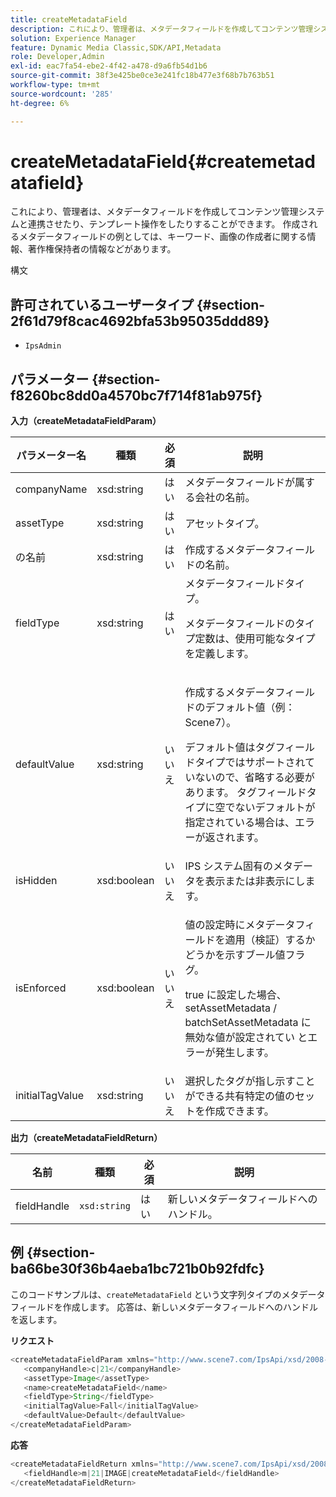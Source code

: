 ```yaml
---
title: createMetadataField
description: これにより、管理者は、メタデータフィールドを作成してコンテンツ管理システムと連携させたり、テンプレート操作をしたりすることができます。 作成されるメタデータフィールドの例としては、キーワード、画像の作成者に関する情報、著作権保持者の情報などがあります。
solution: Experience Manager
feature: Dynamic Media Classic,SDK/API,Metadata
role: Developer,Admin
exl-id: eac7fa54-ebe2-4f42-a478-d9a6fb54d1b6
source-git-commit: 38f3e425be0ce3e241fc18b477e3f68b7b763b51
workflow-type: tm+mt
source-wordcount: '285'
ht-degree: 6%

---
```


# createMetadataField{#createmetadatafield}

これにより、管理者は、メタデータフィールドを作成してコンテンツ管理システムと連携させたり、テンプレート操作をしたりすることができます。 作成されるメタデータフィールドの例としては、キーワード、画像の作成者に関する情報、著作権保持者の情報などがあります。

構文

## 許可されているユーザータイプ {#section-2f61d79f8cac4692bfa53b95035ddd89}

* `IpsAdmin`

## パラメーター {#section-f8260bc8dd0a4570bc7f714f81ab975f}

**入力（createMetadataFieldParam）**

<table id="table_E5B249BBED3B4D2F9CEE2CCF27472D1B"> 
 <thead> 
  <tr> 
   <th colname="col1" class="entry"> パラメーター名 </th> 
   <th colname="col2" class="entry"> 種類 </th> 
   <th colname="col3" class="entry"> 必須 </th> 
   <th colname="col4" class="entry"> 説明 </th> 
  </tr> 
 </thead>
 <tbody> 
  <tr> 
   <td colname="col1"> <span class="codeph"> <span class="varname"> companyName</span> </span> </td> 
   <td colname="col2"> <span class="codeph"> xsd:string</span> </td> 
   <td colname="col3"> はい </td> 
   <td colname="col4"> メタデータフィールドが属する会社の名前。 </td> 
  </tr> 
  <tr> 
   <td colname="col1"> <span class="codeph"> <span class="varname"> assetType</span> </span> </td> 
   <td colname="col2"> <span class="codeph"> xsd:string</span> </td> 
   <td colname="col3"> はい </td> 
   <td colname="col4"> アセットタイプ。 </td> 
  </tr> 
  <tr> 
   <td colname="col1"> <span class="codeph"> <span class="varname"> の名前 </span> </span> </td> 
   <td colname="col2"> <span class="codeph"> xsd:string</span> </td> 
   <td colname="col3"> はい </td> 
   <td colname="col4"> 作成するメタデータフィールドの名前。 </td> 
  </tr> 
  <tr> 
   <td colname="col1"> <span class="codeph"> <span class="varname"> fieldType</span> </span> </td> 
   <td colname="col2"> <span class="codeph"> xsd:string</span> </td> 
   <td colname="col3"> はい </td> 
   <td colname="col4">メタデータフィールドタイプ。 <p>メタデータフィールドのタイプ定数は、使用可能なタイプを定義します。 </p> </td> 
  </tr> 
  <tr> 
   <td colname="col1"> <span class="codeph"> <span class="varname"> defaultValue</span> </span> </td> 
   <td colname="col2"> <span class="codeph"> xsd:string</span> </td> 
   <td colname="col3"> いいえ </td> 
   <td colname="col4"> <p>作成するメタデータフィールドのデフォルト値（例：<span class="codeph"> Scene7</span>）。 </p> <p>デフォルト値はタグフィールドタイプではサポートされていないので、省略する必要があります。 タグフィールドタイプに空でないデフォルトが指定されている場合は、エラーが返されます。 </p> </td> 
  </tr> 
  <tr> 
   <td colname="col1"> <span class="codeph"> <span class="varname"> isHidden</span> </span> </td> 
   <td colname="col2"> <span class="codeph"> xsd:boolean</span> </td> 
   <td colname="col3"> いいえ </td> 
   <td colname="col4"> IPS システム固有のメタデータを表示または非表示にします。 </td> 
  </tr> 
  <tr> 
   <td colname="col1"><span class="codeph"><span class="varname"> isEnforced</span></span> </td> 
   <td colname="col2"><span class="codeph"> xsd:boolean</span> </td> 
   <td colname="col3"> <p>いいえ </p> </td> 
   <td colname="col4"> <p>値の設定時にメタデータフィールドを適用（検証）するかどうかを示すブール値フラグ。 </p> <p>true に設定した場合、setAssetMetadata</span> /<span class="codeph"> batchSetAssetMetadata</span> に無効な値が設定されてい <span class="codeph"> とエラーが発生します。 </p> </td> 
  </tr> 
  <tr> 
   <td colname="col1"> <span class="codeph"> <span class="varname"> initialTagValue</span> </span> </td> 
   <td colname="col2"> <span class="codeph"> xsd:string</span> </td> 
   <td colname="col3"> いいえ </td> 
   <td colname="col4"> 選択したタグが指し示すことができる共有特定の値のセットを作成できます。 </td> 
  </tr> 
 </tbody> 
</table>

**出力（createMetadataFieldReturn）**

| 名前 | 種類 | 必須 | 説明 |
|---|---|---|---|
| fieldHandle | `xsd:string` | はい | 新しいメタデータフィールドへのハンドル。 |

## 例 {#section-ba66be30f36b4aeba1bc721b0b92fdfc}

このコードサンプルは、`createMetadataField` という文字列タイプのメタデータフィールドを作成します。 応答は、新しいメタデータフィールドへのハンドルを返します。

**リクエスト**

```java
<createMetadataFieldParam xmlns="http://www.scene7.com/IpsApi/xsd/2008-01-15">
   <companyHandle>c|21</companyHandle>
   <assetType>Image</assetType>
   <name>createMetadataField</name>
   <fieldType>String</fieldType>
   <initialTagValue>Fall</initialTagValue>
   <defaultValue>Default</defaultValue>
</createMetadataFieldParam>
```

**応答**

```java
<createMetadataFieldReturn xmlns="http://www.scene7.com/IpsApi/xsd/2008-01-15">
   <fieldHandle>m|21|IMAGE|createMetadataField</fieldHandle>
</createMetadataFieldReturn>
```
